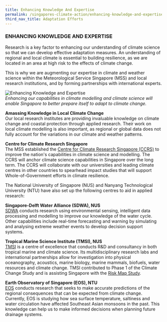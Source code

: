 ```yaml
---
title: Enhancing Knowledge And Expertise
permalink: /singapores-climate-action/enhancing-knowledge-and-expertise/
third_nav_title: Adaptation Efforts
---
```


### ENHANCING KNOWLEDGE AND EXPERTISE

Research is a key factor to enhancing our understanding of climate science so that we can develop effective adaptation measures. An understanding of regional and local climate is essential to building resilience, as we are located in an area at high risk to the effects of climate change.

This is why we are augmenting our expertise in climate and weather science within the Meteorological Service Singapore (MSS) and local research institutions, and by forming partnerships with international experts.

![Enhancing Knowledge and Expertise](/images/enhancing-knowledge-and-expertise.jpg "Enhancing Knowledge and Expertise")  
*Enhancing our capabilities in climate modelling and climate science will enable Singapore to better prepare itself to adapt to climate change.*

**Amassing Knowledge in Local Climate Change**  
Our local research institutes are providing invaluable knowledge on climate change and coastal protection through applied research. Their work on local climate modelling is also important, as regional or global data does not fully account for the variations in our climate and weather patterns.

**Centre for Climate Research Singapore**  
The MSS established the [<a href="https://ccrs.weather.gov.sg/" target="_blank">Centre for Climate Research Singapore (CCRS)</a>](https://ccrs.weather.gov.sg/) to improve the nation's capabilities in climate science and modelling. The CCRS will anchor climate science capabilities in Singapore over the long term. The CCRS will collaborate with our universities and leading climate centres in other countries to spearhead impact studies that will support Whole-of-Government efforts in climate resilience.

The National University of Singapore (NUS) and Nanyang Technological University (NTU) have also set up the following centres to aid in applied research:

**Singapore-Delft Water Alliance (SDWA), NUS**  
[<a href="http://blog.nus.edu.sg/sdwa/" target="_blank">SDWA</a>](http://blog.nus.edu.sg/sdwa/) conducts research using environmental sensing, intelligent data processing and modelling to improve our knowledge of the water cycle. Other capabilities include real-time forecasting and warning by simulating and analysing extreme weather events to develop decision support systems.

**Tropical Marine Science Institute (TMSI), NUS**  
[<a href="http://www.tmsi.nus.edu.sg/" target="_blank">TMSI</a>](http://www.tmsi.nus.edu.sg/) is a centre of excellence that conducts R&D and consultancy in both tropical marine and climate science. Its multidisciplinary research labs and international partnerships allow for investigation into physical oceanography, acoustics, marine biology, marine mammals, biofuels, water resources and climate change. TMSI contributed to Phase 1 of the Climate Change Study and is assisting Singapore with the [<a href="/singapores-climate-action/coastal-protection/" target="_blank">Risk Map Study</a>](/singapores-climate-action/coastal-protection/).

**Earth Observatory of Singapore (EOS), NTU**  
[<a href="https://earthobservatory.sg/" target="_blank">EOS</a>](https://earthobservatory.sg/) conducts research that seeks to make accurate predictions of the regional consequences that can be expected from climate change. Currently, EOS is studying how sea surface temperature, saltiness and water circulation have affected Southeast Asian monsoons in the past. This knowledge can help us to make informed decisions when planning future drainage systems.
